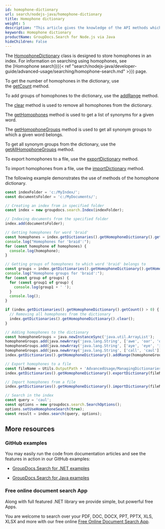 ```yaml
---
id: homophone-dictionary
url: search/nodejs-java/homophone-dictionary
title: Homophone dictionary
weight: 5
description: "This article gives the knowledge of the API methods which can be used to perform operations about homophone dictionary using Java."
keywords: Homophone dictionary
productName: GroupDocs.Search for Node.js via Java
hideChildren: False
---
```

The [HomophoneDictionary](https://reference.groupdocs.com/search/nodejs-java/com.groupdocs.search.dictionaries/HomophoneDictionary) class is designed to store homophones in an index. For information on searching using homophones, see the [Homophone search]({{< ref "search/nodejs-java/developer-guide/advanced-usage/searching/homophone-search.md" >}}) page.

To get the number of homophones in the dictionary, use the [getCount](https://reference.groupdocs.com/search/nodejs-java/com.groupdocs.search.dictionaries/HomophoneDictionary#getCount()) method.

To add groups of homophones to the dictionary, use the [addRange](https://reference.groupdocs.com/search/nodejs-java/com.groupdocs.search.dictionaries/HomophoneDictionary#addRange(java.lang.Iterable)) method.

The [clear](https://reference.groupdocs.com/search/nodejs-java/com.groupdocs.search.dictionaries/HomophoneDictionary#clear()) method is used to remove all homophones from the dictionary.

The [getHomophones](https://reference.groupdocs.com/search/nodejs-java/com.groupdocs.search.dictionaries/HomophoneDictionary#getHomophones(java.lang.String)) method is used to get a list of synonyms for a given word.

The [getHomophoneGroups](https://reference.groupdocs.com/search/nodejs-java/com.groupdocs.search.dictionaries/HomophoneDictionary#getHomophoneGroups(java.lang.String)) method is used to get all synonym groups to which a given word belongs.

To get all synonym groups from the dictionary, use the [getAllHomophoneGroups](https://reference.groupdocs.com/search/nodejs-java/com.groupdocs.search.dictionaries/HomophoneDictionary#getAllHomophoneGroups()) method.

To export homophones to a file, use the [exportDictionary](https://reference.groupdocs.com/search/nodejs-java/com.groupdocs.search.dictionaries/DictionaryBase#exportDictionary(java.lang.String)) method.

To import homophones from a file, use the [importDictionary](https://reference.groupdocs.com/search/nodejs-java/com.groupdocs.search.dictionaries/DictionaryBase#importDictionary(java.lang.String)) method.

The following example demonstrates the use of methods of the homophone dictionary.

```javascript
const indexFolder = 'c:/MyIndex/';
const documentsFolder = 'c:/MyDocuments/';

// Creating an index from in specified folder
const index = new groupdocs.search.Index(indexFolder);

// Indexing documents from the specified folder
index.add(documentsFolder);

// Getting homophones for word 'braid'
const homophones = index.getDictionaries().getHomophoneDictionary().getHomophones('braid');
console.log("Homophones for 'braid':");
for (const homophone of homophones) {
  console.log(homophone);
}

// Getting groups of homophones to which word 'braid' belongs to
const groups = index.getDictionaries().getHomophoneDictionary().getHomophoneGroups('braid');
console.log("Homophone groups for 'braid':");
for (const group of groups) {
  for (const group1 of group) {
    console.log(group1 + ' ');
  }
  console.log();
}

if (index.getDictionaries().getHomophoneDictionary().getCount() > 0) {
  // Removing all homophones from the dictionary
  index.getDictionaries().getHomophoneDictionary().clear();
}

// Adding homophones to the dictionary
const homophoneGroups = java.newInstanceSync('java.util.ArrayList');
homophoneGroups.add(java.newArray('java.lang.String', ['awe', 'oar', 'or', 'ore']));
homophoneGroups.add(java.newArray('java.lang.String', ['aye', 'eye', 'i']));
homophoneGroups.add(java.newArray('java.lang.String', ['call', 'caul']));
index.getDictionaries().getHomophoneDictionary().addRange(homophoneGroups);

// Export homophones to a file
const fileName = Utils.OutputPath + 'AdvancedUsage/ManagingDictionaries/homophoneDictionary/Homophones.dat';
index.getDictionaries().getHomophoneDictionary().exportDictionary(fileName);

// Import homophones from a file
index.getDictionaries().getHomophoneDictionary().importDictionary(fileName);

// Search in the index
const query = 'caul';
const options = new groupdocs.search.SearchOptions();
options.setUseHomophoneSearch(true);
const result = index.search(query, options);
```

## More resources

### GitHub examples

You may easily run the code from documentation articles and see the features in action in our GitHub examples:

*   [GroupDocs.Search for .NET examples](https://github.com/groupdocs-search/GroupDocs.Search-for-.NET)
    
*   [GroupDocs.Search for Java examples](https://github.com/groupdocs-search/GroupDocs.Search-for-Java)
    

### Free online document search App

Along with full featured .NET library we provide simple, but powerful free Apps.

You are welcome to search over your PDF, DOC, DOCX, PPT, PPTX, XLS, XLSX and more with our free online [Free Online Document Search App](https://products.groupdocs.app/search).

